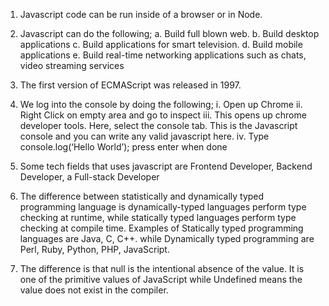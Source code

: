 1) Javascript code can be run inside of a browser or in Node.

2) Javascript can do the following;
 a. Build full blown web.
 b. Build desktop applications
 c. Build applications for smart television.
d. Build mobile applications 
e. Build real-time networking applications such as chats, video streaming services

3) The first version of ECMAScript was released in 1997.

4) We log into the console by doing the following;
i. Open up Chrome
ii. Right Click on  empty area and go to inspect
iii. This opens up chrome developer tools. Here, select the console tab. This is the Javascript console and you can write any valid javascript here.
iv. Type console.log(‘Hello World’); press enter when done

5) Some tech fields that uses javascript are Frontend Developer, Backend Developer, a Full-stack Developer

6) The difference between statistically and dynamically typed programming language is dynamically-typed languages perform type checking at runtime, while statically typed languages perform type checking at compile time.
Examples of Statically typed programming languages are Java, C, C++. while Dynamically typed programming are Perl, Ruby, Python, PHP, JavaScript.

7) The difference is that null is the intentional absence of the value. It is one of the primitive values of JavaScript while Undefined means the value does not exist in the compiler.
